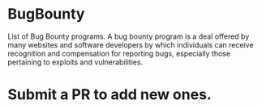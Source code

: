 # BugBounty
List of Bug Bounty programs. A bug bounty program is a deal offered by many websites and software developers by which individuals can receive recognition and compensation for reporting bugs, especially those pertaining to exploits and vulnerabilities. 


# Submit a PR to add new ones.
